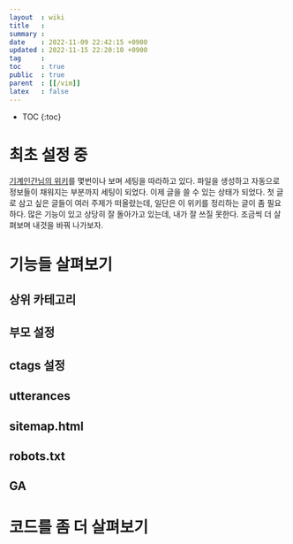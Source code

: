 ```yaml
---
layout  : wiki
title   : 
summary : 
date    : 2022-11-09 22:42:15 +0900
updated : 2022-11-15 22:20:10 +0900
tag     : 
toc     : true
public  : true
parent  : [[/vim]]
latex   : false
---
```

* TOC
{:toc}

# 최초 설정 중
[기계인간님의 위키](https://johngrib.github.io/wiki/my-wiki/#%ED%8C%8C%EC%9D%BC-%EC%9D%B4%EB%A6%84%EC%9D%84-%EB%B3%80%EA%B2%BD%ED%95%9C%EB%8B%A4)를 몇번이나 보며 세팅을 따라하고 있다. 파일을 생성하고 자동으로 정보들이 채워지는 부분까지 세팅이 되었다. 이제 글을 쓸 수 있는 상태가 되었다. 첫 글로 삼고 싶은 글들이 여러 주제가 떠올랐는데, 일단은 이 위키를 정리하는 글이 좀 필요하다. 많은 기능이 있고 상당히 잘 돌아가고 있는데, 내가 잘 쓰질 못한다. 조금씩 더 살펴보며 내것을 바꿔 나가보자.

# 기능들 살펴보기
## 상위 카테고리
## 부모 설정
## ctags 설정
## utterances
## sitemap.html
## robots.txt
## GA

# 코드를 좀 더 살펴보기
